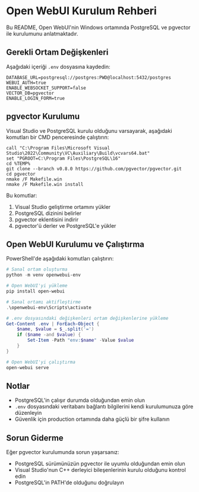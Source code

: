 # Open WebUI Kurulum Rehberi

Bu README, Open WebUI'nin Windows ortamında PostgreSQL ve pgvector ile kurulumunu anlatmaktadır.

## Gerekli Ortam Değişkenleri

Aşağıdaki içeriği `.env` dosyasına kaydedin:

```
DATABASE_URL=postgresql://postgres:PWD@localhost:5432/postgres
WEBUI_AUTH=true
ENABLE_WEBSOCKET_SUPPORT=false
VECTOR_DB=pgvector
ENABLE_LOGIN_FORM=true
```

## pgvector Kurulumu

Visual Studio ve PostgreSQL kurulu olduğunu varsayarak, aşağıdaki komutları bir CMD penceresinde çalıştırın:

```batch
call "C:\Program Files\Microsoft Visual Studio\2022\Community\VC\Auxiliary\Build\vcvars64.bat"
set "PGROOT=C:\Program Files\PostgreSQL\16"
cd %TEMP%
git clone --branch v0.8.0 https://github.com/pgvector/pgvector.git
cd pgvector
nmake /F Makefile.win
nmake /F Makefile.win install
```

Bu komutlar:
1. Visual Studio geliştirme ortamını yükler
2. PostgreSQL dizinini belirler
3. pgvector eklentisini indirir
4. pgvector'ü derler ve PostgreSQL'e yükler

## Open WebUI Kurulumu ve Çalıştırma

PowerShell'de aşağıdaki komutları çalıştırın:

```powershell
# Sanal ortam oluşturma
python -m venv openwebui-env

# Open WebUI'yi yükleme
pip install open-webui

# Sanal ortamı aktifleştirme
.\openwebui-env\Scripts\activate

# .env dosyasındaki değişkenleri ortam değişkenlerine yükleme
Get-Content .env | ForEach-Object {
    $name, $value = $_.split('=')
    if ($name -and $value) {
        Set-Item -Path "env:$name" -Value $value
    }
}

# Open WebUI'yi çalıştırma
open-webui serve
```

## Notlar

- PostgreSQL'in çalışır durumda olduğundan emin olun
- `.env` dosyasındaki veritabanı bağlantı bilgilerini kendi kurulumunuza göre düzenleyin
- Güvenlik için production ortamında daha güçlü bir şifre kullanın

## Sorun Giderme

Eğer pgvector kurulumunda sorun yaşarsanız:
- PostgreSQL sürümünüzün pgvector ile uyumlu olduğundan emin olun
- Visual Studio'nun C++ derleyici bileşenlerinin kurulu olduğunu kontrol edin
- PostgreSQL'in PATH'de olduğunu doğrulayın